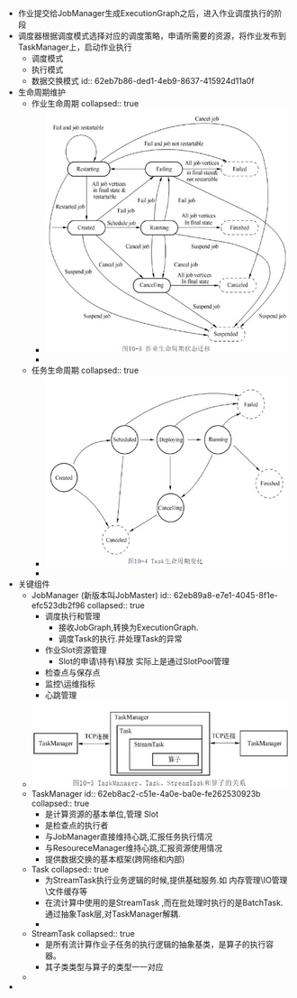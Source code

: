 - 作业提交给JobManager生成ExecutionGraph之后，进入作业调度执行的阶段
- 调度器根据调度模式选择对应的调度策略，申请所需要的资源，将作业发布到TaskManager上，启动作业执行
	- 调度模式
	- 执行模式
	- 数据交换模式
	  id:: 62eb7b86-ded1-4eb9-8637-415924d11a0f
- 生命周期维护
	- 作业生命周期
	  collapsed:: true
		- ![image.png](../assets/image_1659603028949_0.png)
		-
	- 任务生命周期
	  collapsed:: true
		- ![image.png](../assets/image_1659603050206_0.png)
		-
- 关键组件
	- JobManager (新版本叫JobMaster)
	  id:: 62eb89a8-e7e1-4045-8f1e-efc523db2f96
	  collapsed:: true
		- 调度执行和管理
			- 接收JobGraph,转换为ExecutionGraph.
			- 调度Task的执行.并处理Task的异常
		- 作业Slot资源管理
			- Slot的申请\持有\释放 实际上是通过SlotPool管理
		- 检查点与保存点
		- 监控\运维指标
		- 心跳管理
	- ![image.png](../assets/image_1659606296679_0.png)
	- TaskManager 
	  id:: 62eb8ac2-c51e-4a0e-ba0e-fe262530923b
	  collapsed:: true
		- 是计算资源的基本单位,管理 Slot
		- 是检查点的执行者
		- 与JobManager直接维持心跳,汇报任务执行情况
		- 与ResoureceManager维持心跳,汇报资源使用情况
		- 提供数据交换的基本框架(跨网络和内部)
	- Task
	  collapsed:: true
		- 为StreamTask执行业务逻辑的时候,提供基础服务.如 内存管理\IO管理\文件缓存等
		- 在流计算中使用的是StreamTask ,而在批处理时执行的是BatchTask. 通过抽象Task层,对TaskManager解耦.
		-
	- StreamTask
	  collapsed:: true
		- 是所有流计算作业子任务的执行逻辑的抽象基类，是算子的执行容器。
		- 其子类类型与算子的类型一一对应
	-
-